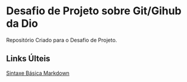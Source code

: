 # Desafio de Projeto sobre Git/Gihub da Dio
Repositório Criado para o Desafio de Projeto.

## Links Últeis
[Sintaxe Básica Markdown](https://www.markdownguide.org/basic-syntax/)
